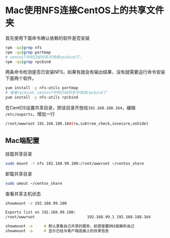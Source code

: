 Mac使用NFS连接CentOS上的共享文件夹
===

首先使用下面命令确认依赖的软件是否安装

```bash
rpm -qa|grep nfs
rpm -qa|grep portmap
# centos7中的已经将名字改成rpcbind了。
rpm -qa|grep rpcbind
```

两条命令检测是否已安装NFS，如果有就会有输出结果，没有就需要运行命令安装下面两个软件。

```bash
yum install -y nfs-utils portmap
# 或者rpcbind，centos7中的已经将名字改成rpcbind了
yum install -y nfs-utils rpcbind
```

在CentOS设置共享目录，把该目录开放给`192.168.188.164`，编辑 `/etc/exports`，增加一行

```bash
/root/wwwroot 192.168.188.164(rw,subtree_check,insecure,nohide) 
```

## Mac端配置

挂载共享目录

```bash
sudo mount -t nfs 192.168.99.100:/root/wwwroot ~/centos_share
```

卸载共享目录

```bash
sudo umout ~/centos_share
```

查看共享主机状态


```bash
showmount -e 192.168.99.100

Exports list on 192.168.99.100:
/root/wwwroot                       192.168.99.1 192.168.188.164
```


```bash
showmount -e　　　# 默认查看自己共享的服务，前提是要DNS能解析自己
showmount -a　　　# 显示已经与客户端连接上的目录信息
```